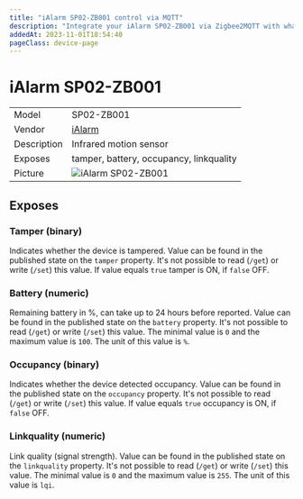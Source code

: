 ```yaml
---
title: "iAlarm SP02-ZB001 control via MQTT"
description: "Integrate your iAlarm SP02-ZB001 via Zigbee2MQTT with whatever smart home infrastructure you are using without the vendor's bridge or gateway."
addedAt: 2023-11-01T18:54:40
pageClass: device-page
---
```


<!-- !!!! -->
<!-- ATTENTION: This file is auto-generated through docgen! -->
<!-- You can only edit the "Notes"-Section between the two comment lines "Notes BEGIN" and "Notes END". -->
<!-- Do not use h1 or h2 heading within "## Notes"-Section. -->
<!-- !!!! -->

# iAlarm SP02-ZB001

|     |     |
|-----|-----|
| Model | SP02-ZB001  |
| Vendor  | [iAlarm](/supported-devices/#v=iAlarm)  |
| Description | Infrared motion sensor |
| Exposes | tamper, battery, occupancy, linkquality |
| Picture | ![iAlarm SP02-ZB001](https://www.zigbee2mqtt.io/images/devices/SP02-ZB001.jpg) |


<!-- Notes BEGIN: You can edit here. Add "## Notes" headline if not already present. -->


<!-- Notes END: Do not edit below this line -->




## Exposes

### Tamper (binary)
Indicates whether the device is tampered.
Value can be found in the published state on the `tamper` property.
It's not possible to read (`/get`) or write (`/set`) this value.
If value equals `true` tamper is ON, if `false` OFF.

### Battery (numeric)
Remaining battery in %, can take up to 24 hours before reported.
Value can be found in the published state on the `battery` property.
It's not possible to read (`/get`) or write (`/set`) this value.
The minimal value is `0` and the maximum value is `100`.
The unit of this value is `%`.

### Occupancy (binary)
Indicates whether the device detected occupancy.
Value can be found in the published state on the `occupancy` property.
It's not possible to read (`/get`) or write (`/set`) this value.
If value equals `true` occupancy is ON, if `false` OFF.

### Linkquality (numeric)
Link quality (signal strength).
Value can be found in the published state on the `linkquality` property.
It's not possible to read (`/get`) or write (`/set`) this value.
The minimal value is `0` and the maximum value is `255`.
The unit of this value is `lqi`.

